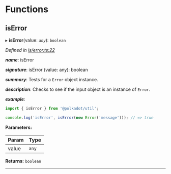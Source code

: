 

# Functions

<a id="iserror"></a>

##  isError

▸ **isError**(value: *`any`*): `boolean`

*Defined in [is/error.ts:22](https://github.com/polkadot-js/common/blob/40f3ceb/packages/util/src/is/error.ts#L22)*

*__name__*: isError

*__signature__*: isError (value: any): boolean

*__summary__*: Tests for a `Error` object instance.

*__description__*: Checks to see if the input object is an instance of `Error`.

*__example__*:   
```javascript
import { isError } from '@polkadot/util';

console.log('isError', isError(new Error('message'))); // => true
```

**Parameters:**

| Param | Type |
| ------ | ------ |
| value | `any` |

**Returns:** `boolean`

___

